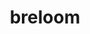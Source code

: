 ---
id: 286
title: breloom
types: [grass,fighting]
image: https://raw.githubusercontent.com/PokeAPI/sprites/master/sprites/pokemon/286.png
---